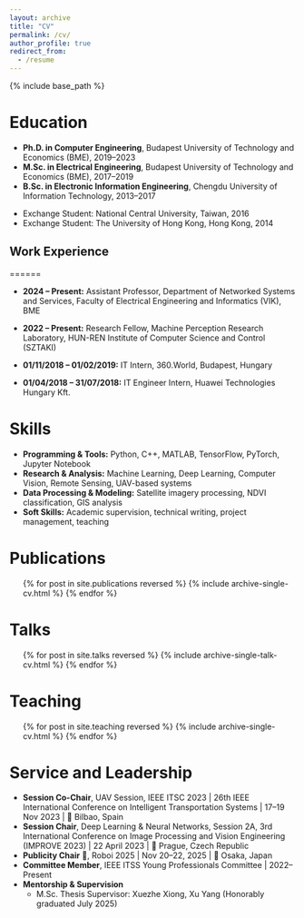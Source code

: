 ```yaml
---
layout: archive
title: "CV"
permalink: /cv/
author_profile: true
redirect_from:
  - /resume
---
```


{% include base_path %}

Education
======
* **Ph.D. in Computer Engineering**, Budapest University of Technology and Economics (BME), 2019–2023  
* **M.Sc. in Electrical Engineering**, Budapest University of Technology and Economics (BME), 2017–2019  
* **B.Sc. in Electronic Information Engineering**, Chengdu University of Information Technology, 2013–2017  
- Exchange Student: National Central University, Taiwan, 2016  
- Exchange Student: The University of Hong Kong, Hong Kong, 2014   

## Work Experience
======
- **2024 – Present:** Assistant Professor, Department of Networked Systems and Services, Faculty of Electrical Engineering and Informatics (VIK), BME   

- **2022 – Present:** Research Fellow, Machine Perception Research Laboratory, HUN-REN Institute of Computer Science and Control (SZTAKI)  

- **01/11/2018 – 01/02/2019:** IT Intern, 360.World, Budapest, Hungary  

- **01/04/2018 – 31/07/2018:** IT Engineer Intern, Huawei Technologies Hungary Kft.  

Skills
======
- **Programming & Tools:** Python, C++, MATLAB, TensorFlow, PyTorch, Jupyter Notebook  
- **Research & Analysis:** Machine Learning, Deep Learning, Computer Vision, Remote Sensing, UAV-based systems  
- **Data Processing & Modeling:** Satellite imagery processing, NDVI classification, GIS analysis  
- **Soft Skills:** Academic supervision, technical writing, project management, teaching  

Publications
======
<ul>{% for post in site.publications reversed %}
  {% include archive-single-cv.html %}
{% endfor %}</ul>
  
Talks
======
<ul>{% for post in site.talks reversed %}
  {% include archive-single-talk-cv.html %}
{% endfor %}</ul>
  
Teaching
======
<ul>{% for post in site.teaching reversed %}
  {% include archive-single-cv.html %}
{% endfor %}</ul>
  
Service and Leadership
======
- **Session Co-Chair**, UAV Session, IEEE ITSC 2023 | 26th IEEE International Conference on Intelligent Transportation Systems | 17–19 Nov 2023 | 📍 Bilbao, Spain
- **Session Chair**, Deep Learning & Neural Networks, Session 2A, 3rd International Conference on Image Processing and Vision Engineering (IMPROVE 2023) | 22 April 2023 | 📍 Prague, Czech Republic
- **Publicity Chair** 🎤, Roboi 2025 | Nov 20–22, 2025 | 📍 Osaka, Japan
- **Committee Member**, IEEE ITSS Young Professionals Committee | 2022–Present
- **Mentorship & Supervision**
  - M.Sc. Thesis Supervisor: Xuezhe Xiong, Xu Yang (Honorably graduated July 2025)
